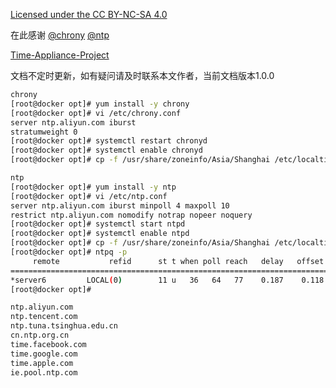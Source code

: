 [Licensed under the CC BY-NC-SA 4.0](https://creativecommons.org/licenses/by-nc-sa/4.0/deed.zh)

在此感谢 [@chrony](https://chrony.tuxfamily.org/download.html) [@ntp]() 

[Time-Appliance-Project](https://github.com/opencomputeproject/Time-Appliance-Project) 

文档不定时更新，如有疑问请及时联系本文作者，当前文档版本1.0.0

~~~bash
chrony
[root@docker opt]# yum install -y chrony
[root@docker opt]# vi /etc/chrony.conf
server ntp.aliyun.com iburst
stratumweight 0
[root@docker opt]# systemctl restart chronyd
[root@docker opt]# systemctl enable chronyd
[root@docker opt]# cp -f /usr/share/zoneinfo/Asia/Shanghai /etc/localtime && echo "Asia/Shanghai" > /etc/timezone

ntp
[root@docker opt]# yum install -y ntp
[root@docker opt]# vi /etc/ntp.conf
server ntp.aliyun.com iburst minpoll 4 maxpoll 10
restrict ntp.aliyun.com nomodify notrap nopeer noquery
[root@docker opt]# systemctl start ntpd
[root@docker opt]# systemctl enable ntpd
[root@docker opt]# cp -f /usr/share/zoneinfo/Asia/Shanghai /etc/localtime && echo "Asia/Shanghai" > /etc/timezone
[root@docker opt]# ntpq -p
     remote           refid      st t when poll reach   delay   offset  jitter
==============================================================================
*server6         LOCAL(0)        11 u   36   64   77    0.187    0.118   0.076
[root@docker opt]#

ntp.aliyun.com
ntp.tencent.com
ntp.tuna.tsinghua.edu.cn
cn.ntp.org.cn
time.facebook.com
time.google.com
time.apple.com
ie.pool.ntp.com
~~~